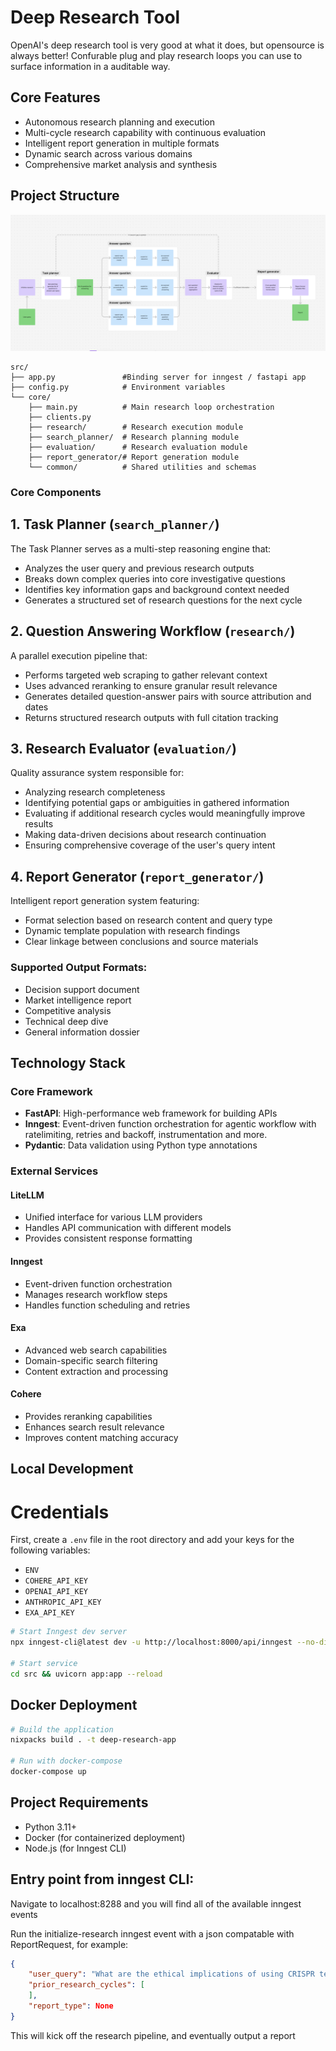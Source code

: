 # Deep Research Tool

OpenAI's deep research tool is very good at what it does, but opensource is always better! Confurable plug and play research loops you can use to surface information in a auditable way.


## Core Features

- Autonomous research planning and execution
- Multi-cycle research capability with continuous evaluation
- Intelligent report generation in multiple formats
- Dynamic search across various domains
- Comprehensive market analysis and synthesis

## Project Structure

![Core Research Flow](img/core-flow.png)


```
src/
├── app.py               #Binding server for inngest / fastapi app
├── config.py            # Environment variables
└── core/               
    ├── main.py          # Main research loop orchestration
    ├── clients.py       
    ├── research/        # Research execution module
    ├── search_planner/  # Research planning module
    ├── evaluation/      # Research evaluation module
    ├── report_generator/# Report generation module
    └── common/          # Shared utilities and schemas
```

### Core Components

## 1. Task Planner (`search_planner/`)

The Task Planner serves as a multi-step reasoning engine that:
- Analyzes the user query and previous research outputs
- Breaks down complex queries into core investigative questions
- Identifies key information gaps and background context needed
- Generates a structured set of research questions for the next cycle

## 2. Question Answering Workflow (`research/`)

A parallel execution pipeline that:
- Performs targeted web scraping to gather relevant context
- Uses advanced reranking to ensure granular result relevance 
- Generates detailed question-answer pairs with source attribution and dates
- Returns structured research outputs with full citation tracking

## 3. Research Evaluator (`evaluation/`)

Quality assurance system responsible for:
- Analyzing research completeness
- Identifying potential gaps or ambiguities in gathered information
- Evaluating if additional research cycles would meaningfully improve results
- Making data-driven decisions about research continuation
- Ensuring comprehensive coverage of the user's query intent

## 4. Report Generator (`report_generator/`)

Intelligent report generation system featuring:
- Format selection based on research content and query type
- Dynamic template population with research findings
- Clear linkage between conclusions and source materials

### Supported Output Formats:
- Decision support document
- Market intelligence report
- Competitive analysis
- Technical deep dive
- General information dossier

## Technology Stack

### Core Framework
- **FastAPI**: High-performance web framework for building APIs
- **Inngest**: Event-driven function orchestration for agentic workflow with ratelimiting, retries and backoff, instrumentation and more.
- **Pydantic**: Data validation using Python type annotations

### External Services

#### LiteLLM
- Unified interface for various LLM providers
- Handles API communication with different models
- Provides consistent response formatting

#### Inngest
- Event-driven function orchestration
- Manages research workflow steps
- Handles function scheduling and retries

#### Exa
- Advanced web search capabilities
- Domain-specific search filtering
- Content extraction and processing

#### Cohere
- Provides reranking capabilities
- Enhances search result relevance
- Improves content matching accuracy

## Local Development

# Credentials
First, create a `.env` file in the root directory and add your keys for the following variables:
- `ENV`
- `COHERE_API_KEY`
- `OPENAI_API_KEY`
- `ANTHROPIC_API_KEY`
- `EXA_API_KEY`


```sh
# Start Inngest dev server
npx inngest-cli@latest dev -u http://localhost:8000/api/inngest --no-discovery

# Start service
cd src && uvicorn app:app --reload
```

## Docker Deployment

```sh
# Build the application
nixpacks build . -t deep-research-app

# Run with docker-compose
docker-compose up
```

## Project Requirements

- Python 3.11+
- Docker (for containerized deployment)
- Node.js (for Inngest CLI)

## Entry point from inngest CLI: 

Navigate to localhost:8288 and you will find all of the available inngest events

Run the initialize-research inngest event with a json compatable with ReportRequest, for example:

```json
{
    "user_query": "What are the ethical implications of using CRISPR technology for genetic enhancement in humans?",
    "prior_research_cycles": [
    ],
    "report_type": None
}
```

This will kick off the research pipeline, and eventually output a report 